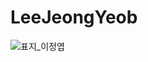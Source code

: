 # LeeJeongYeob
![표지_이정엽](https://user-images.githubusercontent.com/60260284/113490335-3534e980-9504-11eb-9d48-a763ded452be.png)

